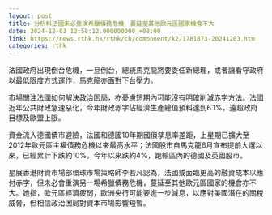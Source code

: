 ```yaml
---
layout: post
title: 分析料法國未必重演希臘債務危機　蔓延至其他歐元區國家機會不大
date: 2024-12-03 12:58:12.000000000 +08:00
link: https://news.rthk.hk/rthk/ch/component/k2/1781873-20241203.htm
categories: rthk
---
```


法國政府出現倒台危機，一旦倒台，總統馬克龍將要委任新總理，或者讓看守政府以最低限度方式運作，馬克龍亦面對下台壓力。

市場關注法國如何解決政治困局，亦憂慮短期內可能沒有明確削減赤字方法。法國近年公共財政急速惡化，今年財政赤字佔經濟生產總值預料達到6.1%，遠超政府目標及歐盟上限。

資金流入德國債市避險，法國和德國10年期國債孳息率差距，上星期已擴大至2012年歐元區主權債務危機以來最高水平；法國股市自馬克龍6月宣布提前大選以來，已經累計下跌約10%，今年以來跌約4%，跑輸區內的德國及英國股市。

星展香港財資市場部環球市場策略師李若凡認為，法國或面臨更高的融資成本以應付赤字，但未必會重演另一場希臘債務危機，蔓延至其他歐元區國家的機會亦不大。她指，歐元區經濟疲弱，歐洲央行可能要進一步減息，以應對美國潛在的關稅威脅，但相信政治困局對資本市場影響短暫。
